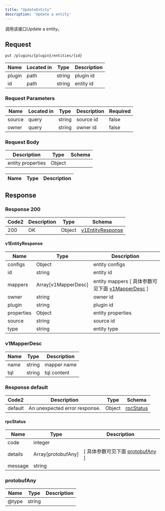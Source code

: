 ```yaml
---
title: "UpdateEntity"
description: 'Update a entity'
---
```



调用该接口Update a entity。



## Request


```
put /plugins/{plugin}/entities/{id}
```



| Name | Located in | Type | Description | 
| ---- | ---------- | ----------- | ----------- | 
| plugin | path | string | plugin id |  
| id | path | string | entity id |  



###  Request Parameters

| Name | Located in | Type | Description |  Required |
| ---- | ---------- | ----------- | ----------- |  ---- |
| source | query | string | source id |  false |
| owner | query | string | owner id |  false |



### Request Body


 
| Description | Type | Schema |
| ----------- | ------ | ------ |
| entity properties | Object | [](#) |

#### 

| Name | Type | Description | 
| ---- | ---- | ----------- |  



 





## Response



### Response  200

 
| Code2 | Description | Type | Schema |
| ---- | ----------- | ------ | ------ |
| 200 | OK | Object | [v1EntityResponse](#v1EntityResponse) |

#### v1EntityResponse

| Name | Type | Description | 
| ---- | ---- | ----------- |    
| configs | Object | entity configs   |      
| id | string | entity id |          
| mappers | Array[v1MapperDesc] | entity mappers [ 具体参数可见下面 [v1MapperDesc](#v1MapperDesc) ] |       
| owner | string | owner id |      
| plugin | string | plugin id |     
| properties | Object | entity properties   |      
| source | string | source id |      
| type | string | entity type |   


  
    
          
     
   
     
   
       
         
### v1MapperDesc
| Name | Type | Description | 
| ---- | ---- | ----------- |     
| name | string | mapper name |      
| tql | string | tql content |   


  
     
   
     
 
 


          
     
   
     
   
     
   
    
          
     
   
     
   
     
 
 


 


### Response  default

 
| Code2 | Description | Type | Schema |
| ---- | ----------- | ------ | ------ |
| default | An unexpected error response. | Object | [rpcStatus](#rpcStatus) |

#### rpcStatus

| Name | Type | Description | 
| ---- | ---- | ----------- |     
| code | integer |  |          
| details | Array[protobufAny] |  [ 具体参数可见下面 [protobufAny](#protobufAny) ] |       
| message | string |  |   


  
     
   
       
         
### protobufAny
| Name | Type | Description | 
| ---- | ---- | ----------- |     
| @type | string |  |   


  
     
 
 


          
     
   
     
 
 


 



